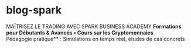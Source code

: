# blog-spark
MAÎTRISEZ LE TRADING AVEC SPARK BUSINESS ACADEMY
**Formations pour Débutants & Avancés • Cours sur les Cryptomonnaies**  
Pédagogie pratique** : Simulations en temps réel, études de cas concrets 
